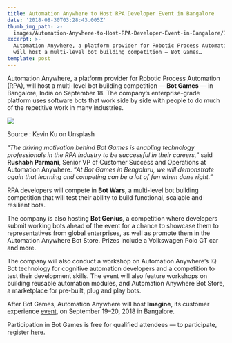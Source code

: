 ```yaml
---
title: Automation Anywhere to Host RPA Developer Event in Bangalore
date: '2018-08-30T03:28:43.005Z'
thumb_img_path: >-
  images/Automation-Anywhere-to-Host-RPA-Developer-Event-in-Bangalore/1*SiGyBJxXXFYY2rmz_IrU9g.jpeg
excerpt: >-
  Automation Anywhere, a platform provider for Robotic Process Automation (RPA),
  will host a multi-level bot building competition — Bot Games…
template: post
---
```

Automation Anywhere, a platform provider for Robotic Process Automation (RPA), will host a multi-level bot building competition — **Bot Games** — in Bangalore, India on September 18. The company’s enterprise-grade platform uses software bots that work side by side with people to do much of the repetitive work in many industries.

![](/images/Automation-Anywhere-to-Host-RPA-Developer-Event-in-Bangalore/1*SiGyBJxXXFYY2rmz_IrU9g.jpeg)

<figcaption>Source&nbsp;: Kevin Ku on&nbsp;Unsplash</figcaption>

“*The driving motivation behind Bot Games is enabling technology professionals in the RPA industry to be successful in their careers,*” said **Rushabh Parmani**, Senior VP of Customer Success and Operations at Automation Anywhere. “*At Bot Games in Bengaluru, we will demonstrate again that learning and competing can be a lot of fun when done right.*”

RPA developers will compete in **Bot Wars**, a multi-level bot building competition that will test their ability to build functional, scalable and resilient bots.

The company is also hosting **Bot Genius**, a competition where developers submit working bots ahead of the event for a chance to showcase them to representatives from global enterprises, as well as promote them in the Automation Anywhere Bot Store. Prizes include a Volkswagen Polo GT car and more.

The company will also conduct a workshop on Automation Anywhere’s IQ Bot technology for cognitive automation developers and a competition to test their development skills. The event will also feature workshops on building reusable automation modules, and Automation Anywhere Bot Store, a marketplace for pre-built, plug and play bots.

After Bot Games, Automation Anywhere will host **Imagine**, its customer experience [event](https://www.automationanywhere.com/imagine-bengaluru), on September 19–20, 2018 in Bangalore.

Participation in Bot Games is free for qualified attendees — to participate, register [here.](https://www.automationanywhere.com/botgames)
